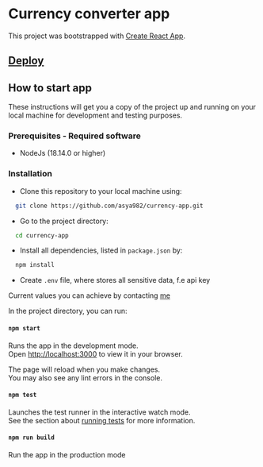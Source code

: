 # Currency converter app

This project was bootstrapped with [Create React App](https://github.com/facebook/create-react-app).

## [Deploy](https://main--currency-app-boosters.netlify.app/)

## How to start app

These instructions will get you a copy of the project up and running on your local machine for development and testing purposes. 

### Prerequisites - Required software
* NodeJs (18.14.0 or higher)

### Installation

- Clone this repository to your local machine using:

```bash
  git clone https://github.com/asya982/currency-app.git
```

- Go to the project directory:

```bash
  cd currency-app
```

- Install all dependencies, listed in `package.json` by:

```bash
  npm install
```

- Create `.env` file, where stores all sensitive data, f.e api key
  
Current values you can achieve by contacting [me](https://github.com/asya982)


In the project directory, you can run:

#### `npm start`

Runs the app in the development mode.\
Open [http://localhost:3000](http://localhost:3000) to view it in your browser.

The page will reload when you make changes.\
You may also see any lint errors in the console.

#### `npm test`

Launches the test runner in the interactive watch mode.\
See the section about [running tests](https://facebook.github.io/create-react-app/docs/running-tests) for more information.

#### `npm run build`

Run the app in the production mode
